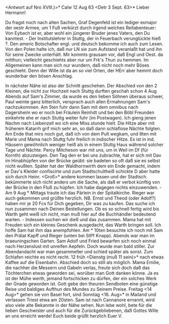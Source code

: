 <Antwort auf Nro XVIII.)>* Calw 12 Aug 63
 <Detr 3 Sept. 63>*
Lieber Hermann!

Du fragst noch nach alten Sachen, Graf Degenfeld ist ein lediger exmajor der oestr Armee, um 1 Fuß verkürzt durch irgend welches Reitabenteuer: Von Eybach ist er, aber wohl ein jüngerer Bruder jenes Vaters, den Du kanntest. - Der Institutslehrer in Stuttg, der in Feuerbach verunglückte hieß ?. Den americ Botschafter engl. und deutsch bekomme ich auch zum Lesen. Von den Polen halte ich, daß nur LN sie zum Aufstand veranlaßt hat und ihn für seine Zwecke unterhält. Mir kommts grausam vor, daß Engl und Oest. da mitthun; vielleicht geschiehts aber nur um Frk's Thun zu hemmen. Im Allgemeinen kann man sich nur wundern, daß nicht noch mehr Böses geschieht. Denn der Wille ist da an so viel Orten, der HErr aber hemmt doch wunderbar den bösen Anschlag.

In nächster Nähe ist also der Schnitt geschehen. Der Abschied von den 2 Kleinen, die nicht zur Hochzeit nach Stuttg durften geschah schon 4 Aug Abends auf Sam's Zimmer, da wurde es den lieben Söhnen überaus schwer, Paul weinte ganz bitterlich, versprach auch allen Ermahnungen Sam's nachzukommen. Am 5ten fuhr dann Sam mit dem omnibus nach Dagersheim wo er noch bei Fräulein Reinhdt und bei den Böbl Freunden einkehrte ehe er nach Stuttg weiter fuhr (im Postwagen). Ich gieng jenen Nachm nach Liebenzell wo ich eine Miss.stunde hielt. Die Hitze aber mit früherem Katarrh grif mich sehr an, so daß dann schlaflose Nächte folgten. Am Ende that mirs noch gut, daß ich von dem Pult wegkam, und 8ten mit Marie und Mama nach Stuttg fuhr freilich in indischer Hitze. Es ist in ind. Häusern gewöhnlich weniger heiß als in einem Stuttg Haus während solcher Tage und Nächte. Percy Mitcheson war mit uns, um in Weil im Df (für Kornth) abzusteigen. Den Tag den er bei uns zubrachte, hat er sich mit Dav im Hinabhüpfen von der Brücke geübt: sie badeten so oft daß sie es selbst nicht wußten. Später hat der Waldhornwirth dem ein Ende gemacht, indem er Dav's Kleider confiscirte und zum Stadtschultheiß schickte D aber hatte sich durch Heinr. <Groß>* andere kommen lassen und der Stadtsch. bekümmerte sich nicht anders um die Sache, als daß er verbot künftig von der Brücke in den Fluß zu hüpfen. Ich habe dagegen nichts einzuwenden. - Am 9 Aug <Sonntg>* Mittags traute ich das Pärlein in der Spitalkirche. Rieger war auch gekommen und grüßte herzlich. NB. Ernst und Theod (oder Adolf?) haben mir je 20 Fcs für Dich gegeben, Dir was zu kaufen. Das suche ich nun zusammen nach Deinen Bestellungen. Ob es so schnell fertig wird bis Warth geht weiß ich nicht, man muß hier auf die Buchhändler bedeutend warten. - Indessen suchen wir dieß und das zusammen. Mama hat mit Freuden sich ein kleines Geschenk ausgedacht, das Warth bringen soll. Ich hoffe Sam hat ihm das anempfohlen. Am <Montg>* 10ten besuchte ich noch mit Sam den Prälat Kapff und Rieger (unten bei StPf Knapp). Abends war man im braeuningschen Garten. Sam Adolf und Fried bewarfen sich noch einmal nach Herzenslust mit unreifen Aepfeln. Doch wurde man bald stiller. Zur Abendandacht war man gesammelter und schied später als sonst. Zum Schlafen reichte es nicht recht. 12 früh <Dienstg (muß 11 sein)>* nach etwas Kaffee auf die Eisenbahn. Abschied doch so still als möglich. Mama Emilie, die nachher die Messern und Gabeln verlas, freute sich doch daß das Töchterchen etwas geworden sei, worüber man Gott danken könne. Ja es ist der Mühe werth, jemand fortschicken zu dürfen, der ein solches Werk der Gnade geworden ist. Gott gebe den theuren Sendboten eine günstige Reise und baldiges Aufthun des Mundes zu Seinem Preise. Freitag <14 Aug>* gehen sie von Basel fort, sind Sonntag <16. Aug>* in Mailand und verlassen Triest etwa am 20sten. Sam ist nach Cannanore ernannt, wird also viele alte Bekannte in der Nähe sehen. Nun lebe wohl, bete für die lieben Geschwister und auch für die Zurückgebliebenen, daß Gottes Wille an uns erreicht werde! Euch beide grüßt herzlich
 Euer V.
